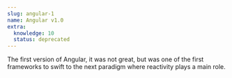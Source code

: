 ```yaml
---
slug: angular-1
name: Angular v1.0
extra:
  knowledge: 10
  status: deprecated
---
```


The first version of Angular, it was not great, but was one of the first frameworks to swift to the next paradigm where reactivity plays a main role.